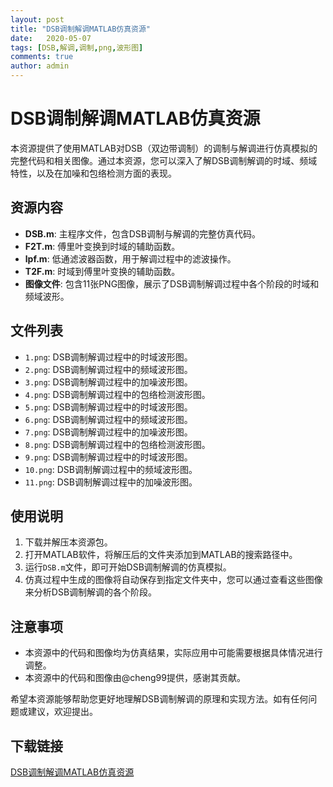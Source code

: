 ```yaml
---
layout: post
title: "DSB调制解调MATLAB仿真资源"
date:   2020-05-07
tags: [DSB,解调,调制,png,波形图]
comments: true
author: admin
---
```

# DSB调制解调MATLAB仿真资源

本资源提供了使用MATLAB对DSB（双边带调制）的调制与解调进行仿真模拟的完整代码和相关图像。通过本资源，您可以深入了解DSB调制解调的时域、频域特性，以及在加噪和包络检测方面的表现。

## 资源内容

- **DSB.m**: 主程序文件，包含DSB调制与解调的完整仿真代码。
- **F2T.m**: 傅里叶变换到时域的辅助函数。
- **lpf.m**: 低通滤波器函数，用于解调过程中的滤波操作。
- **T2F.m**: 时域到傅里叶变换的辅助函数。
- **图像文件**: 包含11张PNG图像，展示了DSB调制解调过程中各个阶段的时域和频域波形。

## 文件列表

- `1.png`: DSB调制解调过程中的时域波形图。
- `2.png`: DSB调制解调过程中的频域波形图。
- `3.png`: DSB调制解调过程中的加噪波形图。
- `4.png`: DSB调制解调过程中的包络检测波形图。
- `5.png`: DSB调制解调过程中的时域波形图。
- `6.png`: DSB调制解调过程中的频域波形图。
- `7.png`: DSB调制解调过程中的加噪波形图。
- `8.png`: DSB调制解调过程中的包络检测波形图。
- `9.png`: DSB调制解调过程中的时域波形图。
- `10.png`: DSB调制解调过程中的频域波形图。
- `11.png`: DSB调制解调过程中的加噪波形图。

## 使用说明

1. 下载并解压本资源包。
2. 打开MATLAB软件，将解压后的文件夹添加到MATLAB的搜索路径中。
3. 运行`DSB.m`文件，即可开始DSB调制解调的仿真模拟。
4. 仿真过程中生成的图像将自动保存到指定文件夹中，您可以通过查看这些图像来分析DSB调制解调的各个阶段。

## 注意事项

- 本资源中的代码和图像均为仿真结果，实际应用中可能需要根据具体情况进行调整。
- 本资源中的代码和图像由@cheng99提供，感谢其贡献。

希望本资源能够帮助您更好地理解DSB调制解调的原理和实现方法。如有任何问题或建议，欢迎提出。

## 下载链接

[DSB调制解调MATLAB仿真资源](https://pan.quark.cn/s/0054eb7a6bf3)